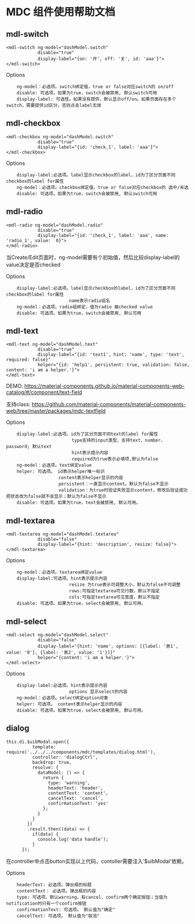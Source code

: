 # MDC 组件使用帮助文档

## mdl-switch
```
<mdl-switch ng-model="dashModel.switch" 
            disable="true"
            display-label="{on: '开', off: '关', id: 'aaa'}">
</mdl-switch>
```
Options
```
    ng-model：必选项。switch绑定值，true or false对应switch的 on/off
    disable: 可选项。如果为true，switch会被禁用, 默认switch可用
    display-label: 可选性。如果没有提供，默认显示off/on。如果页面存在多个switch，需要提供id区分，否则点击label无效
```

## mdl-checkbox
```
<mdl-checkbox ng-model="dashModel.switch" 
            disable="true"
            display-label="{id: 'check_1', label: 'aaa'}">
</mdl-checkbox>
```
Options
```
    display-label:必选项。label显示checkbox的label，id为了区分页面不同checkbox的label for属性
    ng-model：必选项。checkbox绑定值，true or false对应checkbox的 选中/未选
    disable: 可选项。如果为true，switch会被禁用, 默认switch可用
```

## mdl-radio
```
<mdl-radio ng-model="dashModel.radio" 
            disable="true"
            display-label="{id: 'check_1', label: 'aaa', name: 'radio_1', value:  0}">
</mdl-radio>
```
当Create/Edit页面时，ng-model需要有个初始值，然后比较display-label的value决定是否checked

Options
```
    display-label:必选项。label显示checkbox的label，id为了区分页面不同checkbox的label for属性
                        name表示radio组名
    ng-model：必选项。radio组绑定，值为radio 被checked value
    disable: 可选项。如果为true，switch会被禁用, 默认可用
```

## mdl-text
```
<mdl-text ng-model="dashModel.text" 
            disable="true"
            display-label="{id: 'text1', hint: 'name', type: 'text', required: false}"
            helper="{id: 'help1', persistent: true, validation: false, content: 'i am a helper.'}">
</mdl-text>
```
DEMO: 
https://material-components.github.io/material-components-web-catalog/#/component/text-field

支持class: https://github.com/material-components/material-components-web/tree/master/packages/mdc-textfield

Options
```
    display-label:必选项。id为了区分页面不同text的label for属性
                         type支持的input类型，支持text，number， password; 默认text
                         hint表示提示内容
                         required为true表示必填项,默认为false
    ng-model：必选项。text绑定value
    helper: 可选项。 id表示helper唯一标识
                    content表示helper显示的内容
                    persistent：一直显示content。默认为false不显示
                    validation：为true时验证失败显示content，修改后验证成功把状态改为false就不会显示；默认为false不显示
    disable: 可选项。如果为true，text会被禁用, 默认可用。
```

## mdl-textarea
```
<mdl-textarea ng-model="dashModel.textarea" 
            disable="false"
            display-label="{hint: 'description', resize: false}">
</mdl-textarea>
```
Options
```
    ng-model：必选项。textarea绑定value
    display-label:可选项。hint表示提示内容
                        resize 为true表示可调整大小，默认为false不可调整
                        rows:可指定textarea可见行数，默认不指定
                        cols:可指定textarea可见宽度，默认不指定
    disable: 可选项。如果为true，select会被禁用, 默认可用。
```

## mdl-select
```
<mdl-select ng-model="dashModel.select" 
            disable="false"
            display-label="{hint: 'name', options: [{label: '男1', value: '0'}, {label: '男2', value: '1'}]}"
            helper="{content: 'i am a helper.'}">
</mdl-select>
```
Options
```
    display-label:必选项。hint表示提示内容
                        options 显示select的内容
    ng-model：必选项。select绑定option对象
    helper: 可选项。 content表示helper显示的内容
    disable: 可选项。如果为true，select会被禁用, 默认可用。
```

## dialog
```
this.di.$uibModal.open({
          template: require('../../../components/mdc/templates/dialog.html'),
          controller: 'dialogCtrl',
          backdrop: true,
          resolve: {
            dataModel: () => {
              return {
                type: 'warning',
                headerText: 'header',
                contentText: 'content',
                cancelText: 'cancel',
                confirmationText: 'yes'
              };
            }
          }
        })
        .result.then((data) => {
          if(data) {
            console.log('data handle');
          }
      });
```
在controller中点击button实现以上代码，contoller需要注入'$uibModal'依赖。

Options
```
    headerText: 必选项。弹出框的标题
    contentText： 必选项。弹出框的内容
    type: 可选项。默认warning，有cancel，confirm两个确定按钮；当值为notification时只有一个confirm按钮
    confirmationText: 可选项。 默认值为"确定"
    cancelText: 可选项。 默认值为"取消"
```
